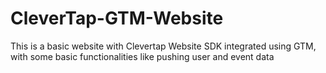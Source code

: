 # CleverTap-GTM-Website
This is a basic website with Clevertap Website SDK integrated using GTM, with some basic functionalities like pushing user and event data

